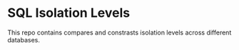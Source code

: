 # SQL Isolation Levels
This repo contains compares and constrasts isolation levels across different databases.
